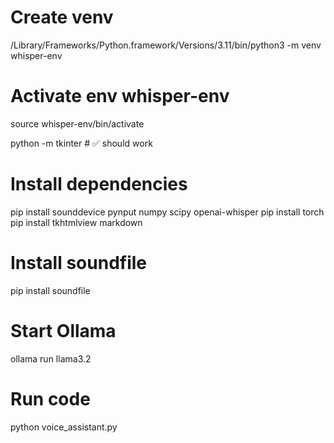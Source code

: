 # Create venv
/Library/Frameworks/Python.framework/Versions/3.11/bin/python3 -m venv whisper-env

# Activate env whisper-env
source whisper-env/bin/activate

python -m tkinter  # ✅ should work

# Install dependencies
pip install sounddevice pynput numpy scipy openai-whisper
pip install torch
pip install tkhtmlview markdown

# Install soundfile
pip install soundfile


# Start Ollama
ollama run llama3.2

# Run code
python voice_assistant.py
